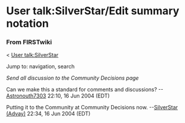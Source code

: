 # User talk:SilverStar/Edit summary notation

### From FIRSTwiki

&lt; [User talk:SilverStar](User_talk:SilverStar "User
talk:SilverStar" )

Jump to: navigation, search

_Send all discussion to the Community Decisions page_

Can we make this a standard for comments and discussions?
--[Astronouth7303](User:Astronouth7303 "User:Astronouth7303" )
22:10, 16 Jun 2004 (EDT)

Putting it to the Community at Community Decisions now. --[SilverStar
(Advay)](User:SilverStar "User:SilverStar" ) 22:34, 16 Jun 2004
(EDT)


